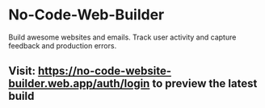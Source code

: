 # No-Code-Web-Builder

Build awesome websites and emails.
Track user activity and capture feedback and production errors.

## Visit: https://no-code-website-builder.web.app/auth/login to preview the latest build
